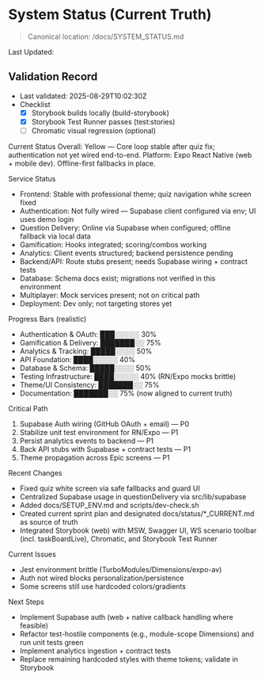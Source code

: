 # System Status (Current Truth)

> Canonical location: /docs/SYSTEM_STATUS.md

Last Updated:

## Validation Record

- Last validated: 2025-08-29T10:02:30Z
- Checklist
  - [x] Storybook builds locally (build-storybook)
  - [x] Storybook Test Runner passes (test:stories)
  - [ ] Chromatic visual regression (optional)

Current Status
Overall: Yellow — Core loop stable after quiz fix; authentication not yet wired end-to-end.
Platform: Expo React Native (web + mobile dev). Offline-first fallbacks in place.

Service Status

- Frontend: Stable with professional theme; quiz navigation white screen fixed
- Authentication: Not fully wired — Supabase client configured via env; UI uses demo login
- Question Delivery: Online via Supabase when configured; offline fallback via local data
- Gamification: Hooks integrated; scoring/combos working
- Analytics: Client events structured; backend persistence pending
- Backend/API: Route stubs present; needs Supabase wiring + contract tests
- Database: Schema docs exist; migrations not verified in this environment
- Multiplayer: Mock services present; not on critical path
- Deployment: Dev only; not targeting stores yet

Progress Bars (realistic)

- Authentication & OAuth: ███░░░░░ 30%
- Gamification & Delivery: ███████░░ 75%
- Analytics & Tracking: █████░░░░ 50%
- API Foundation: ████░░░░░ 40%
- Database & Schema: █████░░░░ 50%
- Testing Infrastructure: ████░░░░░ 40% (RN/Expo mocks brittle)
- Theme/UI Consistency: ███████░░ 75%
- Documentation: ███████░░ 75% (now aligned to current truth)

Critical Path

1. Supabase Auth wiring (GitHub OAuth + email) — P0
2. Stabilize unit test environment for RN/Expo — P1
3. Persist analytics events to backend — P1
4. Back API stubs with Supabase + contract tests — P1
5. Theme propagation across Epic screens — P1

Recent Changes

- Fixed quiz white screen via safe fallbacks and guard UI
- Centralized Supabase usage in questionDelivery via src/lib/supabase
- Added docs/SETUP_ENV.md and scripts/dev-check.sh
- Created current sprint plan and designated docs/status/\*\_CURRENT.md as source of truth
- Integrated Storybook (web) with MSW, Swagger UI, WS scenario toolbar (incl. taskBoardLive), Chromatic, and Storybook Test Runner

Current Issues

- Jest environment brittle (TurboModules/Dimensions/expo-av)
- Auth not wired blocks personalization/persistence
- Some screens still use hardcoded colors/gradients

Next Steps

- Implement Supabase auth (web + native callback handling where feasible)
- Refactor test-hostile components (e.g., module-scope Dimensions) and run unit tests green
- Implement analytics ingestion + contract tests
- Replace remaining hardcoded styles with theme tokens; validate in Storybook
